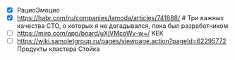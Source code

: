 - [x] РациоЭмоцио
- [x] https://habr.com/ru/companies/lamoda/articles/741888/ # Три важных качества CTO, о которых я не догадывался, пока был разработчиком
- [ ] https://miro.com/app/board/uXjVMcoWv-w=/ KEK
- [ ] https://wiki.samoletgroup.ru/pages/viewpage.action?pageId=62295772 Продукты кластера Стойка